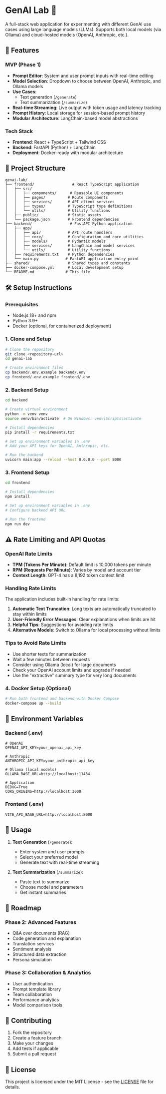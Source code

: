 # GenAI Lab 🧪

A full-stack web application for experimenting with different GenAI use cases using large language models (LLMs). Supports both local models (via Ollama) and cloud-hosted models (OpenAI, Anthropic, etc.).

## 🚀 Features

### MVP (Phase 1)
- **Prompt Editor**: System and user prompt inputs with real-time editing
- **Model Selection**: Dropdown to choose between OpenAI, Anthropic, and Ollama models
- **Use Cases**: 
  - Text generation (`/generate`)
  - Text summarization (`/summarize`)
- **Real-time Streaming**: Live output with token usage and latency tracking
- **Prompt History**: Local storage for session-based prompt history
- **Modular Architecture**: LangChain-based model abstractions

### Tech Stack
- **Frontend**: React + TypeScript + Tailwind CSS
- **Backend**: FastAPI (Python) + LangChain
- **Deployment**: Docker-ready with modular architecture

## 📁 Project Structure

```
genai-lab/
├── frontend/                 # React TypeScript application
│   ├── src/
│   │   ├── components/      # Reusable UI components
│   │   ├── pages/          # Route components
│   │   ├── services/       # API client services
│   │   ├── types/          # TypeScript type definitions
│   │   └── utils/          # Utility functions
│   ├── public/             # Static assets
│   └── package.json        # Frontend dependencies
├── backend/                 # FastAPI Python application
│   ├── app/
│   │   ├── api/            # API route handlers
│   │   ├── core/           # Configuration and core utilities
│   │   ├── models/         # Pydantic models
│   │   ├── services/       # LangChain and model services
│   │   └── utils/          # Utility functions
│   ├── requirements.txt    # Python dependencies
│   └── main.py            # FastAPI application entry point
├── shared/                 # Shared types and constants
├── docker-compose.yml      # Local development setup
└── README.md              # This file
```

## 🛠️ Setup Instructions

### Prerequisites
- Node.js 18+ and npm
- Python 3.9+
- Docker (optional, for containerized deployment)

### 1. Clone and Setup

```bash
# Clone the repository
git clone <repository-url>
cd genai-lab

# Create environment files
cp backend/.env.example backend/.env
cp frontend/.env.example frontend/.env
```

### 2. Backend Setup

```bash
cd backend

# Create virtual environment
python -m venv venv
source venv/bin/activate  # On Windows: venv\Scripts\activate

# Install dependencies
pip install -r requirements.txt

# Set up environment variables in .env
# Add your API keys for OpenAI, Anthropic, etc.

# Run the backend
uvicorn main:app --reload --host 0.0.0.0 --port 8000
```

### 3. Frontend Setup

```bash
cd frontend

# Install dependencies
npm install

# Set up environment variables in .env
# Configure backend API URL

# Run the frontend
npm run dev
```

## ⚠️ Rate Limiting and API Quotas

### OpenAI Rate Limits
- **TPM (Tokens Per Minute)**: Default limit is 10,000 tokens per minute
- **RPM (Requests Per Minute)**: Varies by model and account tier
- **Context Length**: GPT-4 has a 8,192 token context limit

### Handling Rate Limits
The application includes built-in handling for rate limits:

1. **Automatic Text Truncation**: Long texts are automatically truncated to stay within limits
2. **User-Friendly Error Messages**: Clear explanations when limits are hit
3. **Helpful Tips**: Suggestions for avoiding rate limits
4. **Alternative Models**: Switch to Ollama for local processing without limits

### Tips to Avoid Rate Limits
- Use shorter texts for summarization
- Wait a few minutes between requests
- Consider using Ollama (local) for large documents
- Check your OpenAI account limits and upgrade if needed
- Use the "extractive" summary type for very long documents

### 4. Docker Setup (Optional)

```bash
# Run both frontend and backend with Docker Compose
docker-compose up --build
```

## 🔧 Environment Variables

### Backend (.env)
```env
# OpenAI
OPENAI_API_KEY=your_openai_api_key

# Anthropic
ANTHROPIC_API_KEY=your_anthropic_api_key

# Ollama (local models)
OLLAMA_BASE_URL=http://localhost:11434

# Application
DEBUG=True
CORS_ORIGINS=http://localhost:3000
```

### Frontend (.env)
```env
VITE_API_BASE_URL=http://localhost:8000
```

## 🎯 Usage

1. **Text Generation** (`/generate`):
   - Enter system and user prompts
   - Select your preferred model
   - Generate text with real-time streaming

2. **Text Summarization** (`/summarize`):
   - Paste text to summarize
   - Choose model and parameters
   - Get instant summaries

## 🔮 Roadmap

### Phase 2: Advanced Features
- Q&A over documents (RAG)
- Code generation and explanation
- Translation services
- Sentiment analysis
- Structured data extraction
- Persona simulation

### Phase 3: Collaboration & Analytics
- User authentication
- Prompt template library
- Team collaboration
- Performance analytics
- Model comparison tools

## 🤝 Contributing

1. Fork the repository
2. Create a feature branch
3. Make your changes
4. Add tests if applicable
5. Submit a pull request

## 📄 License

This project is licensed under the MIT License - see the [LICENSE](LICENSE) file for details. 